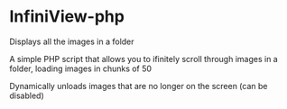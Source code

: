 # InfiniView-php
Displays all the images in a folder


A simple PHP script that allows you to ifinitely scroll through images in a folder, loading images in chunks of 50

Dynamically unloads images that are no longer on the screen (can be disabled)
